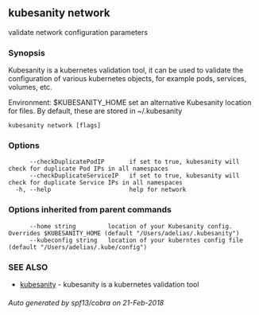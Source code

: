 ## kubesanity network

validate network configuration parameters

### Synopsis



Kubesanity is a kubernetes validation tool, it can be used to validate the configuration of various kubernetes objects, for example pods, services,
volumes, etc. 

Environment:
$KUBESANITY_HOME          set an alternative Kubesanity location for files. By default, these are stored in ~/.kubesanity


```
kubesanity network [flags]
```

### Options

```
      --checkDuplicatePodIP       if set to true, kubesanity will check for duplicate Pod IPs in all namespaces
      --checkDuplicateServiceIP   if set to true, kubesanity will check for duplicate Service IPs in all namespaces
  -h, --help                      help for network
```

### Options inherited from parent commands

```
      --home string         location of your Kubesanity config. Overrides $KUBESANITY_HOME (default "/Users/adelias/.kubesanity")
      --kubeconfig string   location of your kuberntes config file (default "/Users/adelias/.kube/config")
```

### SEE ALSO
* [kubesanity](kubesanity.md)	 - kubesanity is a kubernetes validation tool

###### Auto generated by spf13/cobra on 21-Feb-2018
